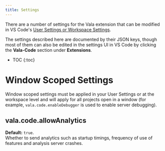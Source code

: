 ```yaml
---
title: Settings
---
```


There are a number of settings for the Vala extension that can be modified in VS Code's [User Settings or Workspace Settings](https://code.visualstudio.com/docs/getstarted/settings).

The settings described here are documented by their JSON keys, though most of them can also be edited in the settings UI in VS Code by clicking the **Vala-Code** section under **Extensions**.

* TOC
{:toc}

# Window Scoped Settings

Window scoped settings must be applied in your User Settings or at the workspace level and will apply for all projects open in a window (for example, `vala.code.enableDebugger` is used to enable server debugging).

## vala.code.allowAnalytics
**Default:** `true`.
<br />
Whether to send analytics such as startup timings, frequency of use of features and analysis server crashes.
